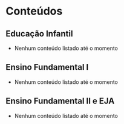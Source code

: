 # Conteúdos

## Educação Infantil
 - Nenhum conteúdo listado até o momento

## Ensino Fundamental I
 - Nenhum conteúdo listado até o momento

## Ensino Fundamental II e EJA
 - Nenhum conteúdo listado até o momento
